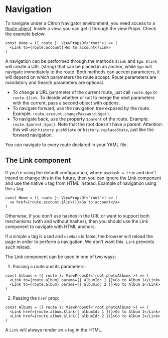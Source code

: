 #  Navigation
To navigate under a Citron Navigator environment, you need access to a [Route object](docs/route-object.md). Inside a view, you can get it
through the view Props. Check the example below:

```tsx
const Home = ({ route }: ViewPropsOf<'root'>) => (
  <Link to={route.account}>Go to account</Link>
)
```

A navigation can be performed through the methods `$link` and `$go`. `$link` will create a URL (string) that can be placed in an anchor,
while `$go` will navigate immediately to the route. Both methods can accept parameters, it will depend on which parameters the route accept.
Route parameters are mandatory and Search parameters are optional.

- To change a URL parameter of the current route, just call `route.$go` or `route.$link`. To decide whether or not to merge the next
parameters with the current, pass a second object with options.
- To navigate forward, use the navigation tree exposed by the route. Example: `route.account.changePassword.$go()`.
- To navigate back, use the property `$parent` of the route. Example: `route.$parent.$go()`. Note that the root doesn't have a parent.
Attention: this will use `history.pushState` or `history.replaceState`, just like the forward navigation.

You can navigate to every route declared in your YAML file.

## The Link component
If you're using the default configuration, where `useHash = true` and don't intend to change this in the future, then you can ignore the
Link component and use the native `a` tag from HTML instead. Example of navigation using the `a` tag:

```tsx
const Home = ({ route }: ViewPropsOf<'root'>) => (
  <a href={route.account.$link()}>Go to account</a>
)
```

Otherwise, if you don't use hashes in the URL or want to support both mechanisms (with and without hashes), then you should use the Link
component to navigate with HTML anchors.

If a simple `a` tag is used and `useHash` is false, the browser will reload the page in order to perform a navigation. We don't want this.
`Link` prevents such reload.

The Link component can be used in one of two ways:
1. Passing a route and its parameters:
```tsx
const Albums = ({ route }: ViewPropsOf<'root.photoAlbums'>) => (
  <Link to={route.album} params={{ albumId: 1 }}>Go to Album 1</Link>
  <Link to={route.album} params={{ albumId: 2 }}>Go to Album 2</Link>
)
```
2. Passing the `href` prop:
```tsx
const Albums = ({ route }: ViewPropsOf<'root.photoAlbums'>) => (
  <Link href={route.album.$link({ albumId: 1 })}>Go to Album 1</Link>
  <Link href={route.album.$link({ albumId: 2 })}>Go to Album 2</Link>
)
```

A `Link` will always render an `a` tag in the HTML.
